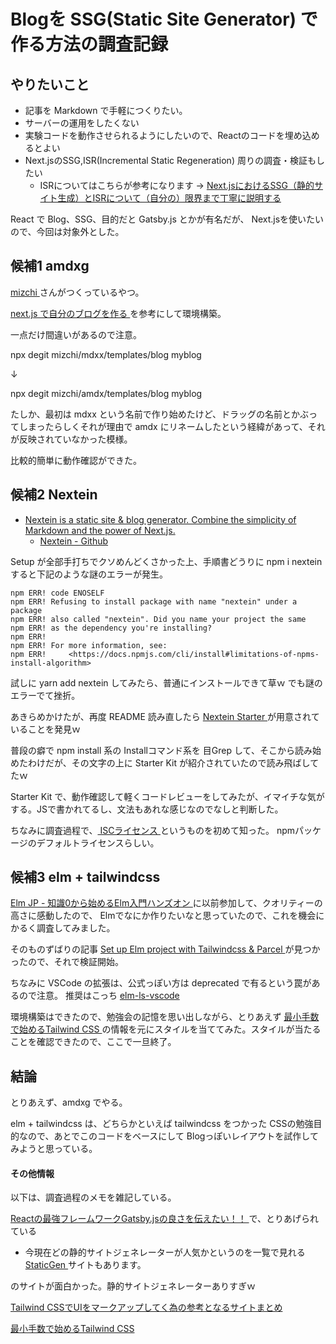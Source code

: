 # Blogを SSG(Static Site Generator) で作る方法の調査記録 

## やりたいこと

  - 記事を Markdown で手軽につくりたい。
  - サーバーの運用をしたくない
  - 実験コードを動作させられるようにしたいので、Reactのコードを埋め込めるとよい
  - Next.jsのSSG,ISR(Incremental Static Regeneration) 周りの調査・検証もしたい
    - ISRについてはこちらが参考になります → [ Next.jsにおけるSSG（静的サイト生成）とISRについて（自分の）限界まで丁寧に説明する ](https://qiita.com/thesugar/items/47ec3d243d00ddd0b4ed)

  React で Blog、SSG、目的だと Gatsby.js とかが有名だが、
  Next.jsを使いたいので、今回は対象外とした。

## 候補1 amdxg

[ mizchi ]( https://twitter.com/mizchi ) さんがつくっているやつ。

[ next.js で自分のブログを作る ]( https://mizchi.dev/slides/develop-mizchi-dev) を参考にして環境構築。

一点だけ間違いがあるので注意。

npx degit mizchi/mdxx/templates/blog myblog

↓

npx degit mizchi/amdx/templates/blog myblog

たしか、最初は mdxx という名前で作り始めたけど、ドラッグの名前とかぶってしまったらしくそれが理由で amdx にリネームしたという経緯があって、それが反映されていなかった模様。

比較的簡単に動作確認ができた。

## 候補2 Nextein

- [ Nextein is a static site & blog generator. Combine the simplicity of Markdown and the power of Next.js. ]( https://nextein.elmasse.io/ )
  - [ Nextein - Github ](https://github.com/elmasse/nextein)

Setup が全部手打ちでクソめんどくさかった上、手順書どうりに npm i nextein すると下記のような謎のエラーが発生。

```
npm ERR! code ENOSELF
npm ERR! Refusing to install package with name "nextein" under a package
npm ERR! also called "nextein". Did you name your project the same
npm ERR! as the dependency you're installing?
npm ERR! 
npm ERR! For more information, see:
npm ERR!     <https://docs.npmjs.com/cli/install#limitations-of-npms-install-algorithm>
```

試しに yarn add nextein してみたら、普通にインストールできて草ｗ でも謎のエラーでて挫折。

あきらめかけたが、再度 README 読み直したら [ Nextein Starter ]( https://github.com/elmasse/nextein-starter.git ) が用意されていることを発見ｗ

普段の癖で npm install 系の Installコマンド系を 目Grep して、そこから読み始めたわけだが、その文字の上に  Starter Kit が紹介されていたので読み飛ばしてたｗ

Starter Kit で、動作確認して軽くコードレビューをしてみたが、イマイチな気がする。JSで書かれてるし、文法もあれな感じなのでなしと判断した。

ちなみに調査過程で、[ ISCライセンス ]( https://ja.wikipedia.org/wiki/ISC%E3%83%A9%E3%82%A4%E3%82%BB%E3%83%B3%E3%82%B9 ) というものを初めて知った。
npmパッケージのデフォルトライセンスらしい。

## 候補3 elm + tailwindcss 

[ Elm JP - 知識0から始めるElm入門ハンズオン ]( https://elm-jp.connpass.com/ ) に以前参加して、クオリティーの高さに感動したので、
Elmでなにか作りたいなと思っていたので、これを機会にかるく調査してみました。

そのものずばりの記事 [ Set up Elm project with Tailwindcss & Parcel ]( https://dev.to/codewithcats/set-up-elm-project-with-tailwindcss-parcel-14gc ) が見つかったので、それで検証開始。 

ちなみに VSCode の拡張は、公式っぽい方は deprecated で有るという罠があるので注意。
推奨はこっち [ elm-ls-vscode ]( https://marketplace.visualstudio.com/items?itemName=Elmtooling.elm-ls-vscode )

環境構築はできたので、勉強会の記憶を思い出しながら、とりあえず [ 最小手数で始めるTailwind CSS ]( https://tech.medpeer.co.jp/entry/better-tailwind-css ) の情報を元にスタイルを当ててみた。スタイルが当たることを確認できたので、ここで一旦終了。

## 結論

とりあえず、amdxg でやる。

elm + tailwindcss は、どちらかといえば tailwindcss をつかった CSSの勉強目的なので、あとでこのコードをベースにして Blogっぽいレイアウトを試作してみようと思っている。

#### その他情報

以下は、調査過程のメモを雑記している。

[ Reactの最強フレームワークGatsby.jsの良さを伝えたい！！ ]( https://qiita.com/hppRC/items/00739eaf9ae7fc95c1ca ) で、とりあげられている

  - 今現在どの静的サイトジェネレーターが人気かというのを一覧で見れる [ StaticGen ](https://jamstack.org/generators/) サイトもあります。

のサイトが面白かった。静的サイトジェネレーターありすぎｗ

[ Tailwind CSSでUIをマークアップしてく為の参考となるサイトまとめ ]( https://blog.nakamu.life/posts/tailwind-css-ui )

[ 最小手数で始めるTailwind CSS ](https://tech.medpeer.co.jp/entry/better-tailwind-css)

